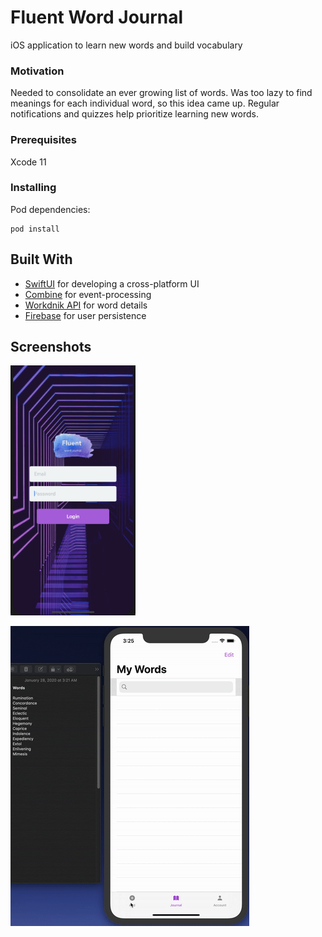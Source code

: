 # Fluent Word Journal

iOS application to learn new words and build vocabulary

### Motivation

Needed to consolidate an ever growing list of words. Was too lazy to find meanings for each individual word, so this idea came up. Regular notifications and quizzes help prioritize learning new words.

### Prerequisites

Xcode 11

### Installing

Pod dependencies:

```
pod install
```

## Built With

- [SwiftUI](https://developer.apple.com/xcode/swiftui) for developing a cross-platform UI
- [Combine](https://developer.apple.com/documentation/combine) for event-processing
- [Workdnik API](https://developer.wordnik.com) for word details
- [Firebase](https://firebase.google.com) for user persistence

## Screenshots

<img src="https://github.com/navedrizvi/Fluent-Word-Journal/blob/master/Fluent%20Vocab%20Trainer/Resources/screenshots/1.png?raw=true" width="200" height="400">

![User Experience](https://github.com/navedrizvi/Fluent-Word-Journal/blob/master/Fluent%20Vocab%20Trainer/Resources/screenshots/ux.gif?raw=true 'User Experience')
